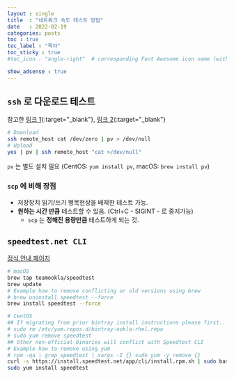 ```yaml
---
layout : single
title  : "네트워크 속도 테스트 방법"
date   : 2022-02-19
categories: posts
toc : true
toc_label : "목차"
toc_sticky : true
#toc_icon : "angle-right"  # corresponding Font Awesome icon name (without fa prefix) -->

show_adsense : true
---
```



## `ssh` 로 다운로드 테스트

참고한 [링크 1](https://unix.stackexchange.com/questions/610133){:target="_blank"}, [링크 2](https://lateweb.info/how-to-check-the-speed-of-your-ssh-connection/){:target="_blank"}

``` bash
# Download
ssh remote_host cat /dev/zero | pv > /dev/null
# Upload
yes | pv | ssh remote_host "cat >/dev/null"
```

`pv` 는 별도 설치 필요 (CentOS: `yum install pv`, macOS: `brew install pv`)

### `scp` 에 비해 장점

* 저장장치 읽기/쓰기 병목현상을 배제한 테스트 가능.
* **원하는 시간 만큼** 테스트할 수 있음. (Ctrl+C - SIGINT - 로 중지가능)
    * `scp` 는 **정해진 용량만큼** 테스트하게 되는 것.


## `speedtest.net CLI`

[정식 안내 페이지](https://www.speedtest.net/apps/cli)

``` bash
# macOS
brew tap teamookla/speedtest
brew update
# Example how to remove conflicting or old versions using brew
# brew uninstall speedtest --force
brew install speedtest --force

# CentOS
## If migrating from prior bintray install instructions please first...
# sudo rm /etc/yum.repos.d/bintray-ookla-rhel.repo
# sudo yum remove speedtest
## Other non-official binaries will conflict with Speedtest CLI
# Example how to remove using yum
# rpm -qa | grep speedtest | xargs -I {} sudo yum -y remove {}
curl -s https://install.speedtest.net/app/cli/install.rpm.sh | sudo bash
sudo yum install speedtest
```
